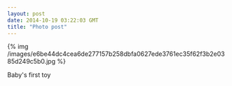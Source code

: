 ```yaml
---
layout: post
date: 2014-10-19 03:22:03 GMT
title: "Photo post"
---
```

{% img /images/e6be44dc4cea6de277157b258dbfa0627ede3761ec35f62f3b2e0385d249c5b0.jpg %}

Baby's first toy